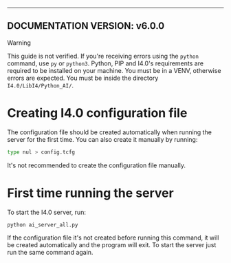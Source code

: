 -----
DOCUMENTATION VERSION: v6.0.0
-----

> [!WARNING]
> This guide is not verified.
> If you're receiving errors using the `python` command, use `py` or `python3`.
> Python, PIP and I4.0's requirements are required to be installed on your machine.
> You must be in a VENV, otherwise errors are expected.
> You must be inside the directory `I4.0/LibI4/Python_AI/`.

# Creating I4.0 configuration file
The configuration file should be created automatically when running the server for the first time.
You can also create it manually by running:
```sh
type nul > config.tcfg
```
It's not recommended to create the configuration file manually.

# First time running the server
To start the I4.0 server, run:
```sh
python ai_server_all.py
```

If the configuration file it's not created before running this command, it will be created automatically and the program will exit.
To start the server just run the same command again.